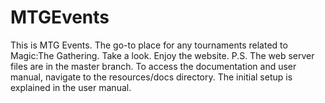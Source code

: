 # MTGEvents

This is MTG Events. The go-to place for any tournaments related to Magic:The Gathering. Take a look. Enjoy the website. 
P.S. The web server files are in the master branch. To access the documentation and user manual, navigate to the resources/docs directory. The initial setup is explained in the user manual.
